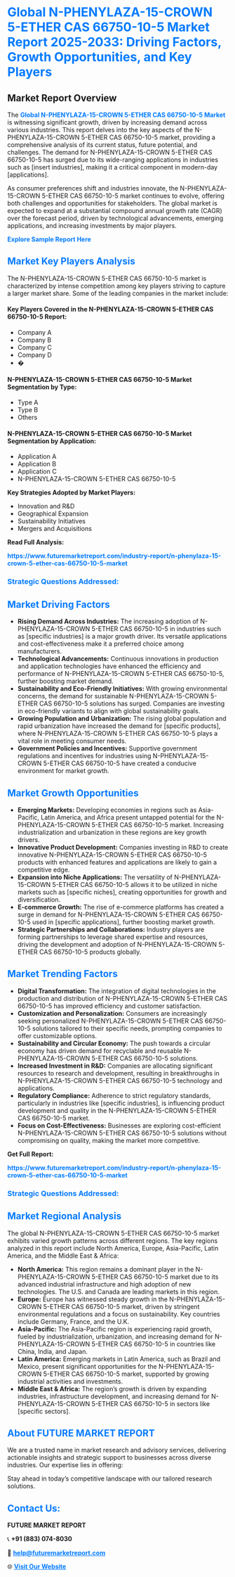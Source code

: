 <h1 style="color: #007BFF;">Global N-PHENYLAZA-15-CROWN 5-ETHER CAS 66750-10-5 Market Report 2025-2033: Driving Factors, Growth Opportunities, and Key Players</h1>

<section id="overview">
<h2>Market Report Overview</h2>
<p>The <a href="https://www.futuremarketreport.com/industry-report/n-phenylaza-15-crown-5-ether-cas-66750-10-5-market" style="color: #007BFF; text-decoration: none;"><strong>Global N-PHENYLAZA-15-CROWN 5-ETHER CAS 66750-10-5 Market</strong></a> is witnessing significant growth, driven by increasing demand across various industries. This report delves into the key aspects of the N-PHENYLAZA-15-CROWN 5-ETHER CAS 66750-10-5 market, providing a comprehensive analysis of its current status, future potential, and challenges. The demand for N-PHENYLAZA-15-CROWN 5-ETHER CAS 66750-10-5 has surged due to its wide-ranging applications in industries such as [insert industries], making it a critical component in modern-day [applications].</p>
<p>As consumer preferences shift and industries innovate, the N-PHENYLAZA-15-CROWN 5-ETHER CAS 66750-10-5 market continues to evolve, offering both challenges and opportunities for stakeholders. The global market is expected to expand at a substantial compound annual growth rate (CAGR) over the forecast period, driven by technological advancements, emerging applications, and increasing investments by major players.</p>
</section>

<section id="overview">
<p><a href="https://www.futuremarketreport.com/request-sample/reportId=120323" style="color: #007BFF; text-decoration: none;"><strong>Explore Sample Report Here</strong></a></p>
</section>

<section id="key-players">
<h2 style="color: #007BFF;">Market Key Players Analysis</h2>
<p>The N-PHENYLAZA-15-CROWN 5-ETHER CAS 66750-10-5 market is characterized by intense competition among key players striving to capture a larger market share. Some of the leading companies in the market include:</p>
<h4>Key Players Covered in the N-PHENYLAZA-15-CROWN 5-ETHER CAS 66750-10-5 Report:</h4>
<ul><li>Company A</li><li>Company B</li><li>Company C</li><li>Company D</li><li>�</li></ul>
<h4>N-PHENYLAZA-15-CROWN 5-ETHER CAS 66750-10-5 Market Segmentation by Type:</h4>
<ul><li>Type A</li><li>Type B</li><li>Others</li></ul>

<h4>N-PHENYLAZA-15-CROWN 5-ETHER CAS 66750-10-5 Market Segmentation by Application:</h4>
<ul><li>Application A</li><li>Application B</li><li>Application C</li><li>N-PHENYLAZA-15-CROWN 5-ETHER CAS 66750-10-5</li></ul>
<p><strong>Key Strategies Adopted by Market Players:</strong></p>
<ul>
<li>Innovation and R&D</li>
<li>Geographical Expansion</li>
<li>Sustainability Initiatives</li>
<li>Mergers and Acquisitions</li>
</ul>
</section>

<section>
<p><strong>Read Full Analysis: </strong></p><a href="https://www.futuremarketreport.com/industry-report/n-phenylaza-15-crown-5-ether-cas-66750-10-5-market" style="color: #007BFF; text-decoration: none;"><strong>https://www.futuremarketreport.com/industry-report/n-phenylaza-15-crown-5-ether-cas-66750-10-5-market</strong></a>
<h3 style="color: #007BFF;">Strategic Questions Addressed:</h3>
</section>

<section id="driving-factors">
<h2 style="color: #007BFF;">Market Driving Factors</h2>
<ul>
<li><strong>Rising Demand Across Industries:</strong> The increasing adoption of N-PHENYLAZA-15-CROWN 5-ETHER CAS 66750-10-5 in industries such as [specific industries] is a major growth driver. Its versatile applications and cost-effectiveness make it a preferred choice among manufacturers.</li>
<li><strong>Technological Advancements:</strong> Continuous innovations in production and application technologies have enhanced the efficiency and performance of N-PHENYLAZA-15-CROWN 5-ETHER CAS 66750-10-5, further boosting market demand.</li>
<li><strong>Sustainability and Eco-Friendly Initiatives:</strong> With growing environmental concerns, the demand for sustainable N-PHENYLAZA-15-CROWN 5-ETHER CAS 66750-10-5 solutions has surged. Companies are investing in eco-friendly variants to align with global sustainability goals.</li>
<li><strong>Growing Population and Urbanization:</strong> The rising global population and rapid urbanization have increased the demand for [specific products], where N-PHENYLAZA-15-CROWN 5-ETHER CAS 66750-10-5 plays a vital role in meeting consumer needs.</li>
<li><strong>Government Policies and Incentives:</strong> Supportive government regulations and incentives for industries using N-PHENYLAZA-15-CROWN 5-ETHER CAS 66750-10-5 have created a conducive environment for market growth.</li>
</ul>
</section>

<section id="growth-opportunities">
<h2 style="color: #007BFF;">Market Growth Opportunities</h2>
<ul>
<li><strong>Emerging Markets:</strong> Developing economies in regions such as Asia-Pacific, Latin America, and Africa present untapped potential for the N-PHENYLAZA-15-CROWN 5-ETHER CAS 66750-10-5 market. Increasing industrialization and urbanization in these regions are key growth drivers.</li>
<li><strong>Innovative Product Development:</strong> Companies investing in R&D to create innovative N-PHENYLAZA-15-CROWN 5-ETHER CAS 66750-10-5 products with enhanced features and applications are likely to gain a competitive edge.</li>
<li><strong>Expansion into Niche Applications:</strong> The versatility of N-PHENYLAZA-15-CROWN 5-ETHER CAS 66750-10-5 allows it to be utilized in niche markets such as [specific niches], creating opportunities for growth and diversification.</li>
<li><strong>E-commerce Growth:</strong> The rise of e-commerce platforms has created a surge in demand for N-PHENYLAZA-15-CROWN 5-ETHER CAS 66750-10-5 used in [specific applications], further boosting market growth.</li>
<li><strong>Strategic Partnerships and Collaborations:</strong> Industry players are forming partnerships to leverage shared expertise and resources, driving the development and adoption of N-PHENYLAZA-15-CROWN 5-ETHER CAS 66750-10-5 products globally.</li>
</ul>
</section>

<section id="trending-factors">
<h2 style="color: #007BFF;">Market Trending Factors</h2>
<ul>
<li><strong>Digital Transformation:</strong> The integration of digital technologies in the production and distribution of N-PHENYLAZA-15-CROWN 5-ETHER CAS 66750-10-5 has improved efficiency and customer satisfaction.</li>
<li><strong>Customization and Personalization:</strong> Consumers are increasingly seeking personalized N-PHENYLAZA-15-CROWN 5-ETHER CAS 66750-10-5 solutions tailored to their specific needs, prompting companies to offer customizable options.</li>
<li><strong>Sustainability and Circular Economy:</strong> The push towards a circular economy has driven demand for recyclable and reusable N-PHENYLAZA-15-CROWN 5-ETHER CAS 66750-10-5 solutions.</li>
<li><strong>Increased Investment in R&D:</strong> Companies are allocating significant resources to research and development, resulting in breakthroughs in N-PHENYLAZA-15-CROWN 5-ETHER CAS 66750-10-5 technology and applications.</li>
<li><strong>Regulatory Compliance:</strong> Adherence to strict regulatory standards, particularly in industries like [specific industries], is influencing product development and quality in the N-PHENYLAZA-15-CROWN 5-ETHER CAS 66750-10-5 market.</li>
<li><strong>Focus on Cost-Effectiveness:</strong> Businesses are exploring cost-efficient N-PHENYLAZA-15-CROWN 5-ETHER CAS 66750-10-5 solutions without compromising on quality, making the market more competitive.</li>
</ul>
</section>

<section>
<p><strong>Get Full Report: </strong></p><a href="https://www.futuremarketreport.com/industry-report/n-phenylaza-15-crown-5-ether-cas-66750-10-5-market" style="color: #007BFF; text-decoration: none;"><strong>https://www.futuremarketreport.com/industry-report/n-phenylaza-15-crown-5-ether-cas-66750-10-5-market</strong></a>
<h3 style="color: #007BFF;">Strategic Questions Addressed:</h3>
</section>


<section id="regional-analysis">
<h2 style="color: #007BFF;">Market Regional Analysis</h2>
<p>The global N-PHENYLAZA-15-CROWN 5-ETHER CAS 66750-10-5 market exhibits varied growth patterns across different regions. The key regions analyzed in this report include North America, Europe, Asia-Pacific, Latin America, and the Middle East & Africa:</p>
<ul>
<li><strong>North America:</strong> This region remains a dominant player in the N-PHENYLAZA-15-CROWN 5-ETHER CAS 66750-10-5 market due to its advanced industrial infrastructure and high adoption of new technologies. The U.S. and Canada are leading markets in this region.</li>
<li><strong>Europe:</strong> Europe has witnessed steady growth in the N-PHENYLAZA-15-CROWN 5-ETHER CAS 66750-10-5 market, driven by stringent environmental regulations and a focus on sustainability. Key countries include Germany, France, and the U.K.</li>
<li><strong>Asia-Pacific:</strong> The Asia-Pacific region is experiencing rapid growth, fueled by industrialization, urbanization, and increasing demand for N-PHENYLAZA-15-CROWN 5-ETHER CAS 66750-10-5 in countries like China, India, and Japan.</li>
<li><strong>Latin America:</strong> Emerging markets in Latin America, such as Brazil and Mexico, present significant opportunities for the N-PHENYLAZA-15-CROWN 5-ETHER CAS 66750-10-5 market, supported by growing industrial activities and investments.</li>
<li><strong>Middle East & Africa:</strong> The region’s growth is driven by expanding industries, infrastructure development, and increasing demand for N-PHENYLAZA-15-CROWN 5-ETHER CAS 66750-10-5 in sectors like [specific sectors].</li>
</ul>
</section>

<footer>
<h2 style="color: #007BFF;">About FUTURE MARKET REPORT</h2>
<p>We are a trusted name in market research and advisory services, delivering actionable insights and strategic support to businesses across diverse industries. Our expertise lies in offering:</p>

<p>Stay ahead in today’s competitive landscape with our tailored research solutions.</p>

<h2 style="color: #007BFF;">Contact Us:</h2>
<p><strong>FUTURE MARKET REPORT</strong></p>
<p>📞 <strong>+91 (883) 074-8030</strong></p>
<p>📧 <strong><a href="mailto:help@futuremarketreport.com" style="color: #007BFF;">help@futuremarketreport.com</a></strong></p>
<p>🌐 <strong><a href="https://www.futuremarketreport.com/" style="color: #007BFF;">Visit Our Website</a></strong></p>
</footer>
